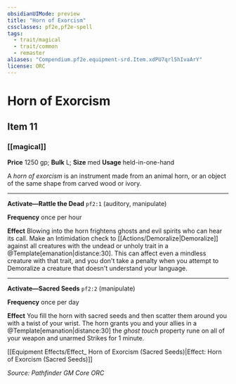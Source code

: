 ```yaml
---
obsidianUIMode: preview
title: "Horn of Exorcism"
cssclasses: pf2e,pf2e-spell
tags:
  - trait/magical
  - trait/common
  - remaster
aliases: "Compendium.pf2e.equipment-srd.Item.xdPU7qrl5hIvaArY"
license: ORC
---
```

# Horn of Exorcism
## Item 11
### [[magical]]


**Price** 1250 gp; 
**Bulk** L; **Size** med
**Usage** held-in-one-hand

A _horn of exorcism_ is an instrument made from an animal horn, or an object of the same shape from carved wood or ivory.

* * *

**Activate—Rattle the Dead** `pf2:1` (auditory, manipulate)

**Frequency** once per hour

**Effect** Blowing into the horn frightens ghosts and evil spirits who can hear its call. Make an Intimidation check to [[Actions/Demoralize|Demoralize]] against all creatures with the undead or unholy trait in a @Template\[emanation|distance:30\]. This can affect even a mindless creature with that trait, and you don't take a penalty when you attempt to Demoralize a creature that doesn't understand your language.

* * *

**Activate—Sacred Seeds** `pf2:2` (manipulate)

**Frequency** once per day

**Effect** You fill the horn with sacred seeds and then scatter them around you with a twist of your wrist. The horn grants you and your allies in a @Template\[emanation|distance:30\] the _ghost touch_ property rune on all of your weapon and unarmed Strikes for 1 minute.

[[Equipment Effects/Effect_ Horn of Exorcism (Sacred Seeds)|Effect: Horn of Exorcism (Sacred Seeds)]]

*Source: Pathfinder GM Core*
*ORC*